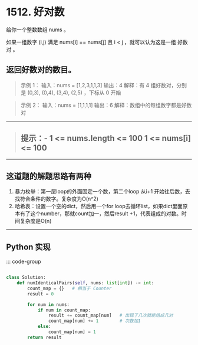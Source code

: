 # 1512. 好对数 <Badge type="success" text="Easy" />

给你一个整数数组 nums 。

如果一组数字 (i,j) 满足 nums[i] == nums[j] 且 i < j ，就可以认为这是一组 好数对 。

返回好数对的数目。
---

> 示例 1：  输入：nums = [1,2,3,1,1,3]
输出：4
解释：有 4 组好数对，分别是 (0,3), (0,4), (3,4), (2,5) ，下标从 0 开始
  

> 示例 2：  输入：nums = [1,1,1,1]
输出：6
解释：数组中的每组数字都是好数对
---
> ## 提示：- 1 <= nums.length <= 100 1 <= nums[i] <= 100
---
## 这道题的解题思路有两种
1. 暴力枚举：第一层loop的外面固定一个数，第二个loop 从i+1 开始往后数，去找符合条件的数字。复杂度为O(n^2)
2. 哈希表：设置一个空的dict，然后用一个for loop去循环list，如果dict里面原本有了这个number，那就count加一，然后result +1，代表组成的对数。时间复杂度是O(n)
---
## Python 实现
::: code-group
```python

class Solution:
    def numIdenticalPairs(self, nums: list[int]) -> int:
        count_map = {}   # 相当于 Counter
        result = 0

        for num in nums:
            if num in count_map:
                result += count_map[num]   # 出现了几次就能组成几对
                count_map[num] += 1        # 次数加1
            else:
                count_map[num] = 1
        return result
